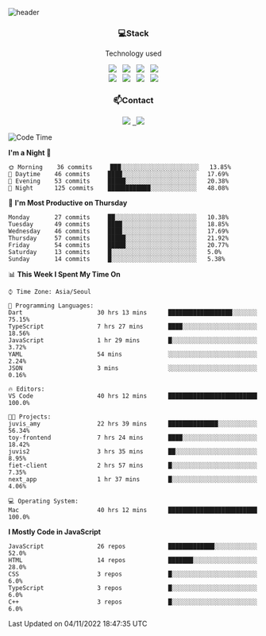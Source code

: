 ![header](https://capsule-render.vercel.app/api?type=waving&color=gradient&height=200&text=Che-ri&fontAlign=70&fontAlignY=40&animation=twinkling)

<h3 align="center">💻Stack</h3>
<p align="center">Technology used</p>
<div align="center"><img src="https://img.shields.io/badge/HTML5-e74c3c?style=flat-square&logo=HTML5&logoColor=white"></img> &nbsp <img src="https://img.shields.io/badge/CSS3-0A84FF?style=flat-square&logo=CSS3&logoColor=white"></img> &nbsp <img src="https://img.shields.io/badge/tailwind%2Dcss-06B6D4?style=flat-square&logo=tailwindcss&logoColor=white"/></a> &nbsp <img src="https://img.shields.io/badge/styled%2Dcomponents-DB7093?style=flat-square&logo=styled%2Dcomponents&logoColor=white"/></a>
<br><img src="https://img.shields.io/badge/JavaScript-FFCD11?style=flat-square&logo=JavaScript&logoColor=white"></img> &nbsp <img src="https://img.shields.io/badge/React-00BCF6?style=flat-square&logo=React&logoColor=white"></img> &nbsp <img src="https://img.shields.io/badge/Redux-764ABC?style=flat-square&logo=Redux&logoColor=white"/> &nbsp <img src="https://img.shields.io/badge/Zustand-582D3E?style=flat-square&logo=Zustand&logoColor=white"/></a></div> 

<h3 align="center">📫Contact</h3>
<div align="center"><a href="https://cheri.tistory.com/"><img src="https://img.shields.io/badge/Cheri-AD29B6?style=flat-square&logo=Tidal&logoColor=white"/></a> <a href="rnjs1135@gmail.com"> &nbsp <img src="https://img.shields.io/badge/Gmail-EA4335?style=flat-square&logo=Gmail&logoColor=white"/></a></div>

<!--START_SECTION:waka-->
![Code Time](http://img.shields.io/badge/Code%20Time-1%2C682%20hrs%2051%20mins-blue)

**I'm a Night 🦉** 

```text
🌞 Morning    36 commits     ███░░░░░░░░░░░░░░░░░░░░░░   13.85% 
🌆 Daytime    46 commits     ████░░░░░░░░░░░░░░░░░░░░░   17.69% 
🌃 Evening    53 commits     █████░░░░░░░░░░░░░░░░░░░░   20.38% 
🌙 Night      125 commits    ████████████░░░░░░░░░░░░░   48.08%

```
📅 **I'm Most Productive on Thursday** 

```text
Monday       27 commits     ██░░░░░░░░░░░░░░░░░░░░░░░   10.38% 
Tuesday      49 commits     ████░░░░░░░░░░░░░░░░░░░░░   18.85% 
Wednesday    46 commits     ████░░░░░░░░░░░░░░░░░░░░░   17.69% 
Thursday     57 commits     █████░░░░░░░░░░░░░░░░░░░░   21.92% 
Friday       54 commits     █████░░░░░░░░░░░░░░░░░░░░   20.77% 
Saturday     13 commits     █░░░░░░░░░░░░░░░░░░░░░░░░   5.0% 
Sunday       14 commits     █░░░░░░░░░░░░░░░░░░░░░░░░   5.38%

```


📊 **This Week I Spent My Time On** 

```text
⌚︎ Time Zone: Asia/Seoul

💬 Programming Languages: 
Dart                     30 hrs 13 mins      ██████████████████░░░░░░░   75.15% 
TypeScript               7 hrs 27 mins       ████░░░░░░░░░░░░░░░░░░░░░   18.56% 
JavaScript               1 hr 29 mins        █░░░░░░░░░░░░░░░░░░░░░░░░   3.72% 
YAML                     54 mins             ░░░░░░░░░░░░░░░░░░░░░░░░░   2.24% 
JSON                     3 mins              ░░░░░░░░░░░░░░░░░░░░░░░░░   0.16%

🔥 Editors: 
VS Code                  40 hrs 12 mins      █████████████████████████   100.0%

🐱‍💻 Projects: 
juvis_amy                22 hrs 39 mins      ██████████████░░░░░░░░░░░   56.34% 
toy-frontend             7 hrs 24 mins       ████░░░░░░░░░░░░░░░░░░░░░   18.42% 
juvis2                   3 hrs 35 mins       ██░░░░░░░░░░░░░░░░░░░░░░░   8.95% 
fiet-client              2 hrs 57 mins       █░░░░░░░░░░░░░░░░░░░░░░░░   7.35% 
next_app                 1 hr 37 mins        █░░░░░░░░░░░░░░░░░░░░░░░░   4.06%

💻 Operating System: 
Mac                      40 hrs 12 mins      █████████████████████████   100.0%

```

**I Mostly Code in JavaScript** 

```text
JavaScript               26 repos            █████████████░░░░░░░░░░░░   52.0% 
HTML                     14 repos            ███████░░░░░░░░░░░░░░░░░░   28.0% 
CSS                      3 repos             █░░░░░░░░░░░░░░░░░░░░░░░░   6.0% 
TypeScript               3 repos             █░░░░░░░░░░░░░░░░░░░░░░░░   6.0% 
C++                      3 repos             █░░░░░░░░░░░░░░░░░░░░░░░░   6.0%

```



 Last Updated on 04/11/2022 18:47:35 UTC
<!--END_SECTION:waka-->
